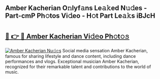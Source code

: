 ## Amber Kacherian O𝚗lyf𝚊ns Le𝚊𝚔ed N𝚞𝚍es - Part-cmP Ph𝚘tos Vi𝚍eo - H𝚘t Part Le𝚊𝚔s iBJcH

# <h2><a href="http://hfaeyna.feru.top/?c=Amber+Kacherian">🔗 👉 🔴 Amber Kacherian Vi𝚍𝚎o Ph𝚘t𝚘𝚜</a></h2>

[![Amber Kacherian Nu𝚍𝚎s](https://i.imgur.com/0TWrTi3.gif)](http://hfaeyna.feru.top/?c=Amber+Kacherian)
Social media sensation Amber Kacherian, famous for sharing lifestyle and dance content, including dance performances and vlogs. Exceptional musician Amber Kacherian, recognized for their remarkable talent and contributions to the world of music. 
